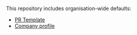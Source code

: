 This repository includes organisation-wide defaults:
* [PR Template](.github/PULL_REQUEST_TEMPLATE.md)
* [Company profile](profile/README.md)